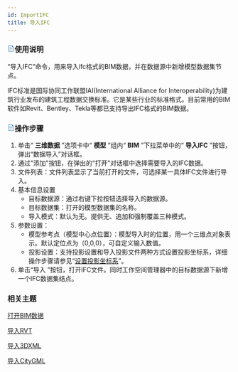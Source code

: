 ```yaml
---
id: ImportIFC
title: 导入IFC
---
```

### ![](../../../img/read.gif)使用说明

“导入IFC”命令，用来导入ifc格式的BIM数据，并在数据源中新增模型数据集节点。

IFC标准是国际协同工作联盟IAI(International Alliance for
Interoperability)为建筑行业发布的建筑工程数据交换标准。它是某些行业的标准格式。目前常用的BIM软件如Revit、Bentley、Tekla等都已支持导出IFC格式的BIM数据。

### ![](../../../img/read.gif)操作步骤

  1. 单击“ **三维数据** ”选项卡中“ **模型** ”组内“ **BIM** ”下拉菜单中的“ **导入IFC** ”按钮，弹出“数据导入”对话框。
  2. 通过"添加"按钮，在弹出的“打开”对话框中选择需要导入的IFC数据。
  3. 文件列表：文件列表显示了当前打开的文件，可选择某一具体IFC文件进行导入。
  4. 基本信息设置
      * 目标数据源：通过右键下拉按钮选择导入的数据源。
      * 目标数据集：打开的模型数据集的名称。
      * 导入模式：默认为无。提供无、追加和强制覆盖三种模式。
  5. 参数设置：
      * 模型参考点（模型中心点位置）：模型导入时的位置，用一个三维点对象表示。默认定位点为（0,0,0），可自定义输入数值。 
      * 投影设置：支持投影设置和导入投影文件两种方式设置投影坐标系，详细操作步骤请参见“[设置投影坐标系](../../../DataProcessing/Projection/PrjCoordSysDia)”。
  6. 单击“导入 ”按钮，打开IFC文件。同时工作空间管理器中的目标数据源下新增一个IFC数据集结点。

###  相关主题

 [打开BIM数据](../../DataProcessing/OpenBIM)

 [导入RVT](./ImportRVT)


[导入3DXML](./Import3DXML)


[导入CityGML](./ImportCityGML)



